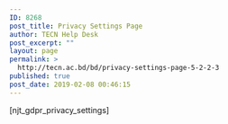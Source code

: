 ```yaml
---
ID: 8268
post_title: Privacy Settings Page
author: TECN Help Desk
post_excerpt: ""
layout: page
permalink: >
  http://tecn.ac.bd/bd/privacy-settings-page-5-2-2-3
published: true
post_date: 2019-02-08 00:46:15
---
```

[njt_gdpr_privacy_settings]
